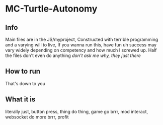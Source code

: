 # MC-Turtle-Autonomy
## Info
Main files are in the JS/myproject,
Constructed with terrible programming and a varying will to live,
If you wanna run this, have fun uh success may vary widely depending on competency and how much I screwed up.
Half the files don't even do anything *don't ask me why, they just there*
## How to run
That's down to you
## What it is
literally just, button press, thing do thing, game go brrr, mod interact, websocket do more brrr, profit
